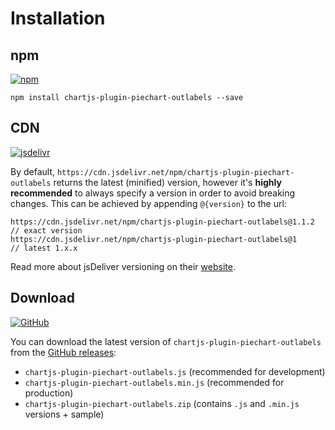 # Installation

## npm

[![npm](https://img.shields.io/npm/v/chartjs-plugin-piechart-outlabels.svg?style=flat-square&maxAge=600)](https://npmjs.com/package/chartjs-plugin-piechart-outlabels)

    npm install chartjs-plugin-piechart-outlabels --save

## CDN

[![jsdelivr](https://img.shields.io/npm/v/chartjs-plugin-piechart-outlabels.svg?label=jsdelivr&style=flat-square&maxAge=600)](https://cdn.jsdelivr.net/npm/chartjs-plugin-outlabels@latest/dist/)

By default, `https://cdn.jsdelivr.net/npm/chartjs-plugin-piechart-outlabels` returns the latest (minified) version, however it's **highly recommended** to always specify a version in order to avoid breaking changes. This can be achieved by appending `@{version}` to the url:

    https://cdn.jsdelivr.net/npm/chartjs-plugin-piechart-outlabels@1.1.2    // exact version
    https://cdn.jsdelivr.net/npm/chartjs-plugin-piechart-outlabels@1        // latest 1.x.x

Read more about jsDeliver versioning on their [website](http://www.jsdelivr.com/).

## Download

[![GitHub](https://img.shields.io/github/release/Neckster/chartjs-plugin-piechart-outlabels.svg?style=flat-square&maxAge=600)](https://github.com/Neckster/chartjs-plugin-piechart-outlabels/releases/latest)

You can download the latest version of `chartjs-plugin-piechart-outlabels` from the [GitHub releases](https://github.com/Neckster/chartjs-plugin-piechart-outlabels/releases/latest):

- `chartjs-plugin-piechart-outlabels.js` (recommended for development)
- `chartjs-plugin-piechart-outlabels.min.js` (recommended for production)
- `chartjs-plugin-piechart-outlabels.zip` (contains `.js` and `.min.js` versions + sample)
